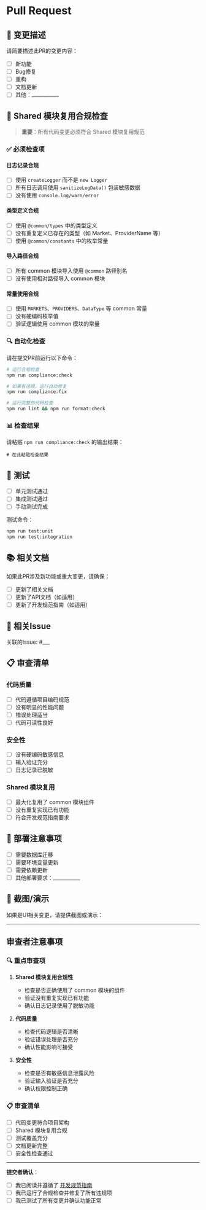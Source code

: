 # Pull Request

## 📝 变更描述

请简要描述此PR的变更内容：

- [ ] 新功能
- [ ] Bug修复
- [ ] 重构
- [ ] 文档更新
- [ ] 其他：___________

## 🎯 Shared 模块复用合规检查

> **重要**：所有代码变更必须符合 Shared 模块复用规范

### ✅ 必须检查项

#### 日志记录合规
- [ ] 使用 `createLogger` 而不是 `new Logger`
- [ ] 所有日志调用使用 `sanitizeLogData()` 包装敏感数据
- [ ] 没有使用 `console.log/warn/error`

#### 类型定义合规
- [ ] 使用 `@common/types` 中的类型定义
- [ ] 没有重复定义已存在的类型（如 Market、ProviderName 等）
- [ ] 使用 `@common/constants` 中的枚举常量

#### 导入路径合规
- [ ] 所有 common 模块导入使用 `@common` 路径别名
- [ ] 没有使用相对路径导入 common 模块

#### 常量使用合规
- [ ] 使用 `MARKETS`、`PROVIDERS`、`DataType` 等 common 常量
- [ ] 没有硬编码枚举值
- [ ] 验证逻辑使用 common 模块的常量

### 🔍 自动化检查

请在提交PR前运行以下命令：

```bash
# 运行合规检查
npm run compliance:check

# 如果有违规，运行自动修复
npm run compliance:fix

# 运行完整的代码检查
npm run lint && npm run format:check
```

### 📊 检查结果

请粘贴 `npm run compliance:check` 的输出结果：

```
# 在此粘贴检查结果
```

## 🧪 测试

- [ ] 单元测试通过
- [ ] 集成测试通过
- [ ] 手动测试完成

测试命令：
```bash
npm run test:unit
npm run test:integration
```

## 📚 相关文档

如果此PR涉及新功能或重大变更，请确保：

- [ ] 更新了相关文档
- [ ] 更新了API文档（如适用）
- [ ] 更新了开发规范指南（如适用）

## 🔗 相关Issue

关联的Issue: #___

## 📋 审查清单

### 代码质量
- [ ] 代码遵循项目编码规范
- [ ] 没有明显的性能问题
- [ ] 错误处理适当
- [ ] 代码可读性良好

### 安全性
- [ ] 没有硬编码敏感信息
- [ ] 输入验证充分
- [ ] 日志记录已脱敏

### Shared 模块复用
- [ ] 最大化复用了 common 模块组件
- [ ] 没有重复实现已有功能
- [ ] 符合开发规范指南要求

## 🚀 部署注意事项

- [ ] 需要数据库迁移
- [ ] 需要环境变量更新
- [ ] 需要依赖更新
- [ ] 其他部署要求：___________

## 📸 截图/演示

如果是UI相关变更，请提供截图或演示：

<!-- 在此添加截图或GIF -->

---

## 审查者注意事项

### 🔍 重点审查项

1. **Shared 模块复用合规性**
   - 检查是否正确使用了 common 模块的组件
   - 验证没有重复实现已有功能
   - 确认日志记录使用了脱敏功能

2. **代码质量**
   - 检查代码逻辑是否清晰
   - 验证错误处理是否充分
   - 确认性能影响可接受

3. **安全性**
   - 检查是否有敏感信息泄露风险
   - 验证输入验证是否充分
   - 确认权限控制正确

### 📋 审查清单

- [ ] 代码变更符合项目架构
- [ ] Shared 模块复用合规
- [ ] 测试覆盖充分
- [ ] 文档更新完整
- [ ] 安全性检查通过

---

**提交者确认**：
- [ ] 我已阅读并遵循了 [开发规范指南](./docs/开发规范指南.md)
- [ ] 我已运行了合规检查并修复了所有违规项
- [ ] 我已测试了所有变更并确认功能正常
